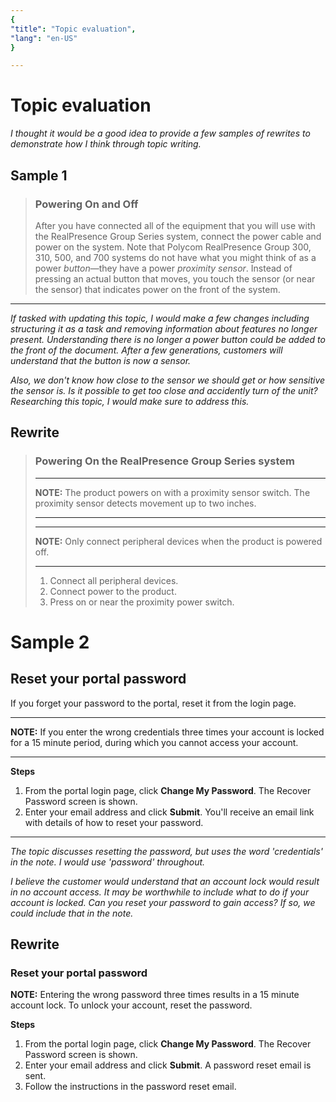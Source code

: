 ```yaml
---
{
"title": "Topic evaluation",
"lang": "en-US"
}

---
```

# Topic evaluation

*I thought it would be a good idea to provide a few samples of rewrites to demonstrate how I think through topic writing.*

## Sample 1

> ### Powering On and Off
> After you have connected all of the equipment that you will use with the RealPresence Group Series system, connect the power cable and power on the system. Note that Polycom RealPresence Group 300, 310, 500, and 700 systems do not have what you might think of as a power *button*—they have a power *proximity sensor*. Instead of pressing an actual button that moves, you touch the sensor (or near the sensor) that indicates power on the front of the system.

-----

*If tasked with updating this topic, I would make a few changes including structuring it as a task and removing information about features no longer present. Understanding there is no longer a power button could be added to the front of the document. After a few generations, customers will understand that the button is now a sensor.*

*Also, we don't know how close to the sensor we should get or how sensitive the sensor is. Is it possible to get too close and accidently turn of the unit? Researching this topic, I would make sure to address this.*

## Rewrite

> ### Powering On the RealPresence Group Series system
>
> ------
> **NOTE:** The product powers on with a proximity sensor switch. The proximity sensor detects movement up to two inches.
>
> ------
>
> ------
>
> **NOTE:** Only connect peripheral devices when the product is powered off.
>
> ------
>
> 1. Connect all peripheral devices.
> 2. Connect power to the product.
> 3. Press on or near the proximity power switch.
>


# Sample 2

## Reset your portal password

If you forget your password to the portal, reset it from the login page.

------
**NOTE:** If you enter the wrong credentials three times your account is locked for a 15 minute period, during which you cannot access your account.

------

**Steps**

1. From the portal login page, click **Change My Password**.
The Recover Password screen is shown.
2. Enter your email address and click **Submit**.
You'll receive an email link with details of how to reset your password.

------

*The topic discusses resetting the password, but uses the word 'credentials' in the note. I would use 'password' throughout.* 

*I believe the customer would understand that an account lock would result in no account access. It may be worthwhile to include what to do if your account is locked. Can you reset your password to gain access? If so, we could include that in the note.*

## Rewrite

### Reset your portal password

**NOTE:** Entering the wrong password three times results in a 15 minute account lock. To unlock your account, reset the password.

**Steps**

1. From the portal login page, click **Change My Password**.
   The Recover Password screen is shown.
2. Enter your email address and click **Submit**.
   A password reset email is sent.
3. Follow the instructions in the password reset email.